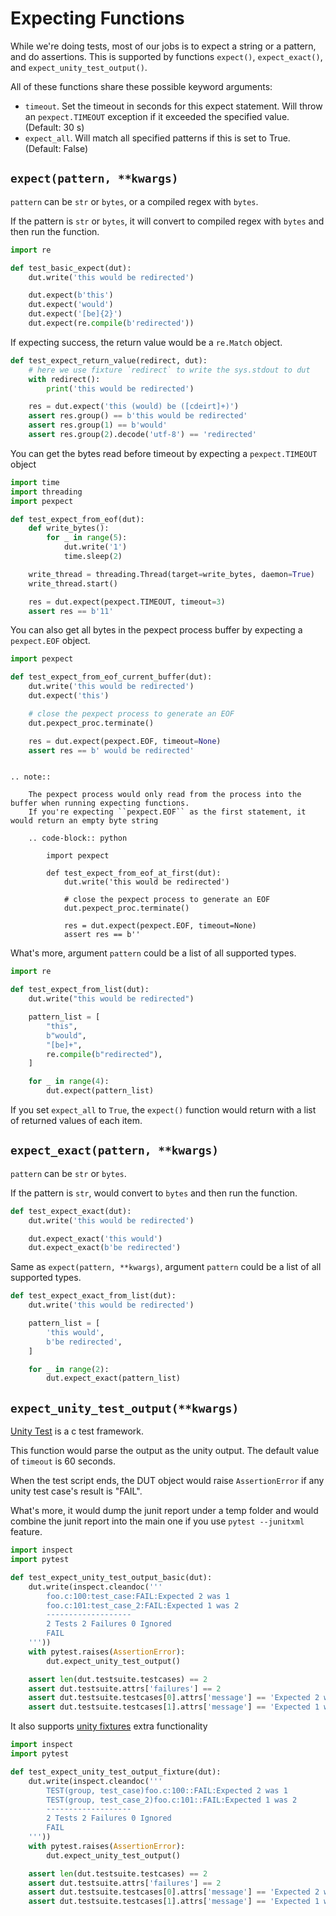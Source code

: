 # Expecting Functions

While we're doing tests, most of our jobs is to expect a string or a pattern, and do assertions. This is supported by
functions `expect()`, `expect_exact()`, and `expect_unity_test_output()`.

All of these functions share these possible keyword arguments:

-  `timeout`. Set the timeout in seconds for this expect statement. Will throw an `pexpect.TIMEOUT` exception if it exceeded the specified value. (Default: 30 s)
-  `expect_all`. Will match all specified patterns if this is set to True. (Default: False)

## `expect(pattern, **kwargs)`

`pattern` can be `str` or `bytes`, or a compiled regex with `bytes`.

If the pattern is `str` or `bytes`, it will convert to compiled regex with `bytes` and then run the function.

```python
import re

def test_basic_expect(dut):
    dut.write('this would be redirected')

    dut.expect(b'this')
    dut.expect('would')
    dut.expect('[be]{2}')
    dut.expect(re.compile(b'redirected'))
```

If expecting success, the return value would be a `re.Match` object.

```python
def test_expect_return_value(redirect, dut):
    # here we use fixture `redirect` to write the sys.stdout to dut
    with redirect():
        print('this would be redirected')

    res = dut.expect('this (would) be ([cdeirt]+)')
    assert res.group() == b'this would be redirected'
    assert res.group(1) == b'would'
    assert res.group(2).decode('utf-8') == 'redirected'
```

You can get the bytes read before timeout by expecting a `pexpect.TIMEOUT` object

```python
import time
import threading
import pexpect

def test_expect_from_eof(dut):
    def write_bytes():
        for _ in range(5):
            dut.write('1')
            time.sleep(2)

    write_thread = threading.Thread(target=write_bytes, daemon=True)
    write_thread.start()

    res = dut.expect(pexpect.TIMEOUT, timeout=3)
    assert res == b'11'
```

You can also get all bytes in the pexpect process buffer by expecting a `pexpect.EOF` object.

```python
import pexpect

def test_expect_from_eof_current_buffer(dut):
    dut.write('this would be redirected')
    dut.expect('this')

    # close the pexpect process to generate an EOF
    dut.pexpect_proc.terminate()

    res = dut.expect(pexpect.EOF, timeout=None)
    assert res == b' would be redirected'
```

```{eval-rst}

.. note::

    The pexpect process would only read from the process into the buffer when running expecting functions.
    If you're expecting ``pexpect.EOF`` as the first statement, it would return an empty byte string

    .. code-block:: python

        import pexpect

        def test_expect_from_eof_at_first(dut):
            dut.write('this would be redirected')

            # close the pexpect process to generate an EOF
            dut.pexpect_proc.terminate()

            res = dut.expect(pexpect.EOF, timeout=None)
            assert res == b''

```

What's more, argument `pattern` could be a list of all supported types.

```python
import re

def test_expect_from_list(dut):
    dut.write("this would be redirected")

    pattern_list = [
        "this",
        b"would",
        "[be]+",
        re.compile(b"redirected"),
    ]

    for _ in range(4):
        dut.expect(pattern_list)
```

If you set `expect_all` to `True`, the `expect()` function would return with a list of returned values of each item.

## `expect_exact(pattern, **kwargs)`

`pattern` can be `str` or `bytes`.

If the pattern is `str`, would convert to `bytes` and then run the function.

```python
def test_expect_exact(dut):
    dut.write('this would be redirected')

    dut.expect_exact('this would')
    dut.expect_exact(b'be redirected')
```

Same as `expect(pattern, **kwargs)`, argument `pattern` could be a list of all supported types.

```python
def test_expect_exact_from_list(dut):
    dut.write('this would be redirected')

    pattern_list = [
        'this would',
        b'be redirected',
    ]

    for _ in range(2):
        dut.expect_exact(pattern_list)
```

## `expect_unity_test_output(**kwargs)`

[Unity Test](https://github.com/ThrowTheSwitch/Unity) is a c test framework.

This function would parse the output as the unity output. The default value of `timeout` is 60 seconds.

When the test script ends, the DUT object would raise `AssertionError` if any unity test case's result is "FAIL".

What's more, it would dump the junit report under a temp folder and would combine the junit report into the main one if you use `pytest --junitxml` feature.

```python
import inspect
import pytest

def test_expect_unity_test_output_basic(dut):
    dut.write(inspect.cleandoc('''
        foo.c:100:test_case:FAIL:Expected 2 was 1
        foo.c:101:test_case_2:FAIL:Expected 1 was 2
        -------------------
        2 Tests 2 Failures 0 Ignored
        FAIL
    '''))
    with pytest.raises(AssertionError):
        dut.expect_unity_test_output()

    assert len(dut.testsuite.testcases) == 2
    assert dut.testsuite.attrs['failures'] == 2
    assert dut.testsuite.testcases[0].attrs['message'] == 'Expected 2 was 1'
    assert dut.testsuite.testcases[1].attrs['message'] == 'Expected 1 was 2'
```

It also supports [unity fixtures](https://github.com/ThrowTheSwitch/Unity/tree/master/extras/fixture) extra functionality

```python
import inspect
import pytest

def test_expect_unity_test_output_fixture(dut):
    dut.write(inspect.cleandoc('''
        TEST(group, test_case)foo.c:100::FAIL:Expected 2 was 1
        TEST(group, test_case_2)foo.c:101::FAIL:Expected 1 was 2
        -------------------
        2 Tests 2 Failures 0 Ignored
        FAIL
    '''))
    with pytest.raises(AssertionError):
        dut.expect_unity_test_output()

    assert len(dut.testsuite.testcases) == 2
    assert dut.testsuite.attrs['failures'] == 2
    assert dut.testsuite.testcases[0].attrs['message'] == 'Expected 2 was 1'
    assert dut.testsuite.testcases[1].attrs['message'] == 'Expected 1 was 2'
```

